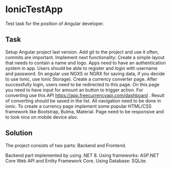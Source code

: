 # IonicTestApp
Test task for the position of Angular developer.

## Task 
Setup Angular project last version. Add git to the project and use it often, commits are important. Implement next functionality:
Create a simple layout that needs to contain a name and logo.
Apps need to have an authentication system in app. Users should be able to register and login with username and password. (In angular use NGXS or NGRX for saving data, if you decide to use Ionic, use Ionic Storage).
Create a currency converter page. After successfully login, users need to be redirected to this page. On this page you need to have input for amount an button to trigger action. For converting use this API https://app.freecurrencyapi.com/dashboard . Result of converting should be saved in the list.
All navigation need to be done in ionic.
To create a currency page implement some popular HTML/CSS framework like Bootstrap, Bulma, Material.
Page need to be responsive and to look nice on mobile device also.

## Solution

The project consists of two parts: Backend and Frontend.

Backend part implemented by using .NET 8.
Using frameworks: ASP.NET Core Web API and Entity Framework Core.
Using Database: SQLite.

